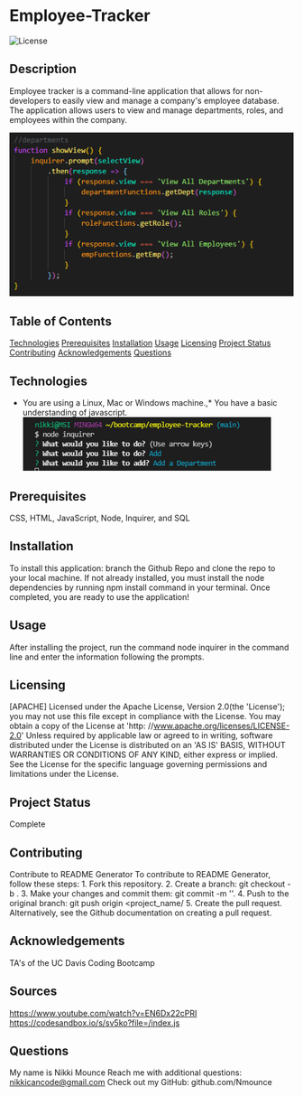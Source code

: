 # Employee-Tracker
![License](https://img.shields.io/badge/License-Apache%202.0-blue.svg)

## Description
Employee tracker is a command-line application that allows for non-developers to
easily view and manage a company's employee database. The application allows
users to view and manage departments, roles, and employees within the company.

![](Images/code-snippet.PNG)

## Table of Contents
[Technologies](#technologies)
[Prerequisites](#prerequisites)
[Installation](#installation)
[Usage](#usage)
[Licensing](#licensing)
[Project Status](#projectStatus)
[Contributing](#contributing)
[Acknowledgements](#acknowledgements)
[Questions](#questions)

## Technologies
* You are using a Linux, Mac or Windows machine.,* You have a basic
  understanding of javascript.
![](Images/command-snippet.PNG)

## Prerequisites
CSS, HTML, JavaScript, Node, Inquirer, and SQL

## Installation
To install this application: branch the Github Repo and clone the repo to your local machine. 
If not already installed, you must install the node dependencies
by running npm install command in your terminal. Once completed,
you are ready to use the application!

## Usage
After installing the project, run the command node inquirer in the command line and enter the  information following the prompts.


## Licensing
[APACHE] Licensed under the Apache License, Version 2.0(the 'License'); you may not use this file except in compliance with the License. You may obtain a copy of the License at 'http: //www.apache.org/licenses/LICENSE-2.0' Unless required by applicable law or agreed to in writing, software distributed under the License is distributed on an 'AS IS' BASIS, WITHOUT WARRANTIES OR CONDITIONS OF ANY KIND, either express or implied. See the License for the specific language governing permissions and limitations under the License.

## Project Status
Complete

## Contributing
Contribute to README Generator
            To contribute to README Generator, follow these steps:
                1. Fork this repository.
                2. Create a branch: git checkout -b <branch name>.
                3. Make your changes and commit them: git commit -m '<commit message>'.
                4. Push to the original branch: git push origin <project_name/<location>
                5. Create the pull request.
                Alternatively, see the Github documentation on creating a pull request.

## Acknowledgements
TA's of the UC Davis Coding Bootcamp

## Sources
 https://www.youtube.com/watch?v=EN6Dx22cPRI
 https://codesandbox.io/s/sv5ko?file=/index.js

## Questions
My name is Nikki Mounce
Reach me with additional questions: nikkicancode@gmail.com
Check out my GitHub: github.com/Nmounce